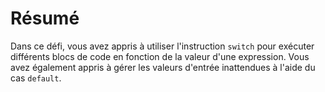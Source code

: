 # Résumé

Dans ce défi, vous avez appris à utiliser l'instruction `switch` pour exécuter différents blocs de code en fonction de la valeur d'une expression. Vous avez également appris à gérer les valeurs d'entrée inattendues à l'aide du cas `default`.
